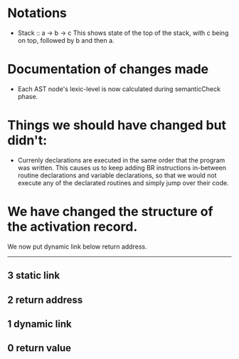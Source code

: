 # Notations
- Stack :: a -> b -> c
  This shows state of the top of the stack, with c being on top, followed by b and then a.

# Documentation of changes made

- Each AST node's lexic-level is now calculated during semanticCheck phase.

# Things we should have changed but didn't:
- Currenly declarations are executed in the same order that the program was written.
  This causes us to keep adding BR instructions in-between routine declarations and variable declarations, so that we would not execute any of the declarated routines and simply jump over their code.

# We have changed the structure of the activation record.
 
 We now put dynamic link below return address.

 -----------------
 3 static link
 -----------------
 2 return address
 -----------------
 1 dynamic link
 -----------------
 0 return value
 -----------------
